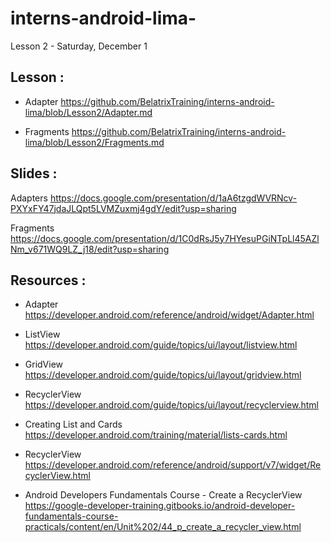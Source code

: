 # interns-android-lima-
Lesson 2 - Saturday, December 1

## Lesson :

- Adapter https://github.com/BelatrixTraining/interns-android-lima/blob/Lesson2/Adapter.md

- Fragments https://github.com/BelatrixTraining/interns-android-lima/blob/Lesson2/Fragments.md

## Slides :
  
  Adapters https://docs.google.com/presentation/d/1aA6tzgdWVRNcv-PXYxFY47jdaJLQpt5LVMZuxmj4gdY/edit?usp=sharing
  
  Fragments https://docs.google.com/presentation/d/1C0dRsJ5y7HYesuPGiNTpLl45AZlNm_v671WQ9LZ_j18/edit?usp=sharing


## Resources : 

- Adapter https://developer.android.com/reference/android/widget/Adapter.html

- ListView https://developer.android.com/guide/topics/ui/layout/listview.html

- GridView https://developer.android.com/guide/topics/ui/layout/gridview.html

- RecyclerView https://developer.android.com/guide/topics/ui/layout/recyclerview.html

- Creating List and Cards https://developer.android.com/training/material/lists-cards.html

- RecyclerView https://developer.android.com/reference/android/support/v7/widget/RecyclerView.html

- Android Developers Fundamentals Course - Create a RecyclerView https://google-developer-training.gitbooks.io/android-developer-fundamentals-course-practicals/content/en/Unit%202/44_p_create_a_recycler_view.html
